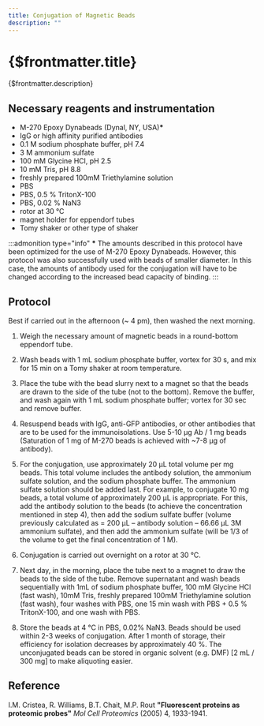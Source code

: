 ```yaml
---
title: Conjugation of Magnetic Beads
description: ""
---
```


# {$frontmatter.title}

{$frontmatter.description}

## Necessary reagents and instrumentation

- M-270 Epoxy Dynabeads (Dynal, NY, USA)**\***
- IgG or high affinity purified antibodies
- 0.1 M sodium phosphate buffer, pH 7.4
- 3 M ammonium sulfate
- 100 mM Glycine HCl, pH 2.5
- 10 mM Tris, pH 8.8
- freshly prepared 100mM Triethylamine solution
- PBS
- PBS, 0.5 % TritonX-100
- PBS, 0.02 % NaN3
- rotor at 30 °C
- magnet holder for eppendorf tubes
- Tomy shaker or other type of shaker

:::admonition type="info"
**\*** The amounts described in this protocol have been optimized for the use of M-270 Epoxy Dynabeads. However, this protocol was also successfully used with beads of smaller diameter. In this case, the amounts of antibody used for the conjugation will have to be changed according to the increased bead capacity of binding.
:::

## Protocol

Best if carried out in the afternoon (~ 4 pm), then washed the next morning.

1. Weigh the necessary amount of magnetic beads in a round-bottom eppendorf tube.

2. Wash beads with 1 mL sodium phosphate buffer, vortex for 30 s, and mix for 15 min on a Tomy shaker at room temperature.

3. Place the tube with the bead slurry next to a magnet so that the beads are drawn to the side of the tube (not to the bottom). Remove the buffer, and wash again with 1 mL sodium phosphate buffer; vortex for 30 sec and remove buffer.

4. Resuspend beads with IgG, anti-GFP antibodies, or other antibodies that are to be used for the immunoisolations. Use 5-10 µg Ab / 1 mg beads (Saturation of 1 mg of M-270 beads is achieved with ~7-8 µg of antibody).

5. For the conjugation, use approximately 20 µL total volume per mg beads. This total volume includes the antibody solution, the ammonium sulfate solution, and the sodium phosphate buffer. The ammonium sulfate solution should be added last. For example, to conjugate 10 mg beads, a total volume of approximately 200 µL is appropriate. For this, add the antibody solution to the beads (to achieve the concentration mentioned in step 4), then add the sodium sulfate buffer (volume previously calculated as = 200 µL – antibody solution – 66.66 µL 3M ammonium sulfate), and then add the ammonium sulfate (will be 1/3 of the volume to get the final concentration of 1 M).

6. Conjugation is carried out overnight on a rotor at 30 °C.

7. Next day, in the morning, place the tube next to a magnet to draw the beads to the side of the tube. Remove supernatant and wash beads sequentially with 1mL of sodium phosphate buffer, 100 mM Glycine HCl (fast wash), 10mM Tris, freshly prepared 100mM Triethylamine solution (fast wash), four washes with PBS, one 15 min wash with PBS + 0.5 % TritonX-100, and one wash with PBS.

8. Store the beads at 4 °C in PBS, 0.02% NaN3. Beads should be used within 2-3 weeks of conjugation. After 1 month of storage, their efficiency for isolation decreases by approximately 40 %. The unconjugated beads can be stored in organic solvent (e.g. DMF) [2 mL / 300 mg] to make aliquoting easier.

## Reference

I.M. Cristea, R. Williams, B.T. Chait, M.P. Rout **"Fluorescent proteins as proteomic probes"** _Mol Cell Proteomics_ (2005) 4, 1933-1941.
